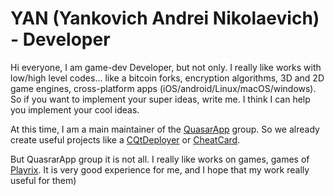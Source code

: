 # YAN (Yankovich Andrei Nikolaevich) - Developer
Hi everyone, I am game-dev Developer, but not only. I really like works with low/high level codes... like a bitcoin forks, encryption algorithms, 3D and 2D game engines, cross-platform apps (iOS/android/Linux/macOS/windows). So if you want to implement your super ideas, write me. I think I can help you implement your cool ideas.

At this time, I am a main maintainer of the [QuasarApp](https://github.com/QuasarApp) group. So we already create useful projects like a [CQtDeployer](https://github.com/QuasarApp/CQtDeployer) or [CheatCard](https://www.cheatcard.net/).

But QuasrarApp group it is not all. I really like works on games, games of [Playrix](https://github.com/Playrix). It is very good experience for me, and I hope that my work really useful for them)

